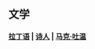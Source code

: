 ## 文学<!-- {docsify-ignore-all} -->

#### [拉丁语](引用/人物/文学/拉丁语.md) | [诗人](引用/人物/文学/诗人.md) | [马克·吐温](引用/人物/文学/马克·吐温.md)